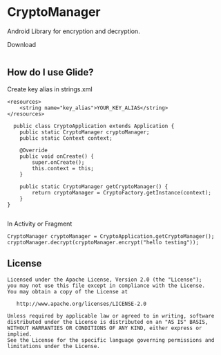 # CryptoManager
Android Library for encryption and decryption.

Download
```groovy

```

How do I use Glide?
-------------------
Create key alias in strings.xml

```
<resources>
    <string name="key_alias">YOUR_KEY_ALIAS</string>
</resources>
```

```
  public class CryptoApplication extends Application {
    public static CryptoManager cryptoManager;
    public static Context context;

    @Override
    public void onCreate() {
        super.onCreate();
        this.context = this;
    }

    public static CryptoManager getCryptoManager() {
        return cryptoManager = CryptoFactory.getInstance(context);
    }
}
  
```

In Activity or Fragment
```
CryptoManager cryptoManager = CryptoApplication.getCryptoManager();
cryptoManager.decrypt(cryptoManager.encrypt("hello testing"));

```


License
--------

    Licensed under the Apache License, Version 2.0 (the "License");
    you may not use this file except in compliance with the License.
    You may obtain a copy of the License at

       http://www.apache.org/licenses/LICENSE-2.0

    Unless required by applicable law or agreed to in writing, software
    distributed under the License is distributed on an "AS IS" BASIS,
    WITHOUT WARRANTIES OR CONDITIONS OF ANY KIND, either express or implied.
    See the License for the specific language governing permissions and
    limitations under the License.


